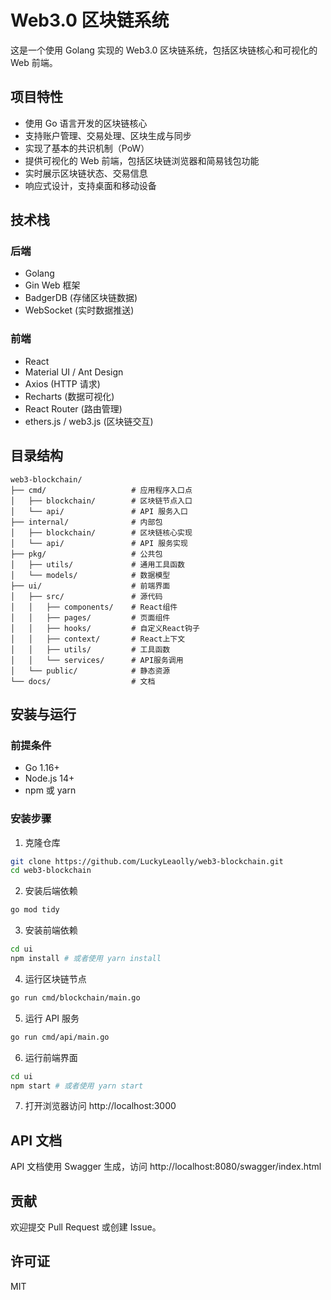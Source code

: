 # Web3.0 区块链系统

这是一个使用 Golang 实现的 Web3.0 区块链系统，包括区块链核心和可视化的 Web 前端。

## 项目特性

- 使用 Go 语言开发的区块链核心
- 支持账户管理、交易处理、区块生成与同步
- 实现了基本的共识机制（PoW）
- 提供可视化的 Web 前端，包括区块链浏览器和简易钱包功能
- 实时展示区块链状态、交易信息
- 响应式设计，支持桌面和移动设备

## 技术栈

### 后端

- Golang
- Gin Web 框架
- BadgerDB (存储区块链数据)
- WebSocket (实时数据推送)

### 前端

- React
- Material UI / Ant Design
- Axios (HTTP 请求)
- Recharts (数据可视化)
- React Router (路由管理)
- ethers.js / web3.js (区块链交互)

## 目录结构

```
web3-blockchain/
├── cmd/                   # 应用程序入口点
│   ├── blockchain/        # 区块链节点入口
│   └── api/               # API 服务入口
├── internal/              # 内部包
│   ├── blockchain/        # 区块链核心实现
│   └── api/               # API 服务实现
├── pkg/                   # 公共包
│   ├── utils/             # 通用工具函数
│   └── models/            # 数据模型
├── ui/                    # 前端界面
│   ├── src/               # 源代码
│   │   ├── components/    # React组件
│   │   ├── pages/         # 页面组件
│   │   ├── hooks/         # 自定义React钩子
│   │   ├── context/       # React上下文
│   │   ├── utils/         # 工具函数
│   │   └── services/      # API服务调用
│   └── public/            # 静态资源
└── docs/                  # 文档
```

## 安装与运行

### 前提条件

- Go 1.16+
- Node.js 14+
- npm 或 yarn

### 安装步骤

1. 克隆仓库

```bash
git clone https://github.com/LuckyLeaolly/web3-blockchain.git
cd web3-blockchain
```

2. 安装后端依赖

```bash
go mod tidy
```

3. 安装前端依赖

```bash
cd ui
npm install # 或者使用 yarn install
```

4. 运行区块链节点

```bash
go run cmd/blockchain/main.go
```

5. 运行 API 服务

```bash
go run cmd/api/main.go
```

6. 运行前端界面

```bash
cd ui
npm start # 或者使用 yarn start
```

7. 打开浏览器访问 http://localhost:3000

## API 文档

API 文档使用 Swagger 生成，访问 http://localhost:8080/swagger/index.html

## 贡献

欢迎提交 Pull Request 或创建 Issue。

## 许可证

MIT 